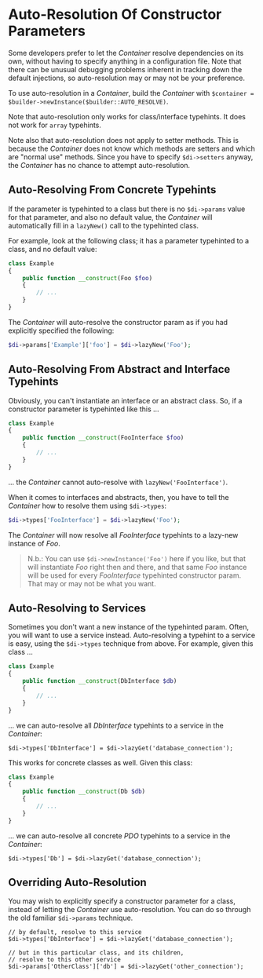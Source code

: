 # Auto-Resolution Of Constructor Parameters

Some developers prefer to let the _Container_ resolve dependencies on its own, without having to specify anything in a configuration file. Note that there can be unusual debugging problems inherent in tracking down the default injections, so auto-resolution may or may not be your preference.

To use auto-resolution in a _Container_, build the _Container_ with `$container = $builder->newInstance($builder::AUTO_RESOLVE)`.

Note that auto-resolution only works for class/interface typehints. It does not work for `array` typehints.

Note also that auto-resolution does not apply to setter methods. This is because the _Container_ does not know which methods are setters and which are "normal use" methods. Since you have to specify `$di->setters` anyway, the _Container_ has no chance to attempt auto-resolution.

## Auto-Resolving From Concrete Typehints

If the parameter is typehinted to a class but there is no `$di->params` value for that parameter, and also no default value, the _Container_ will automatically fill in a `lazyNew()` call to the typehinted class.

For example, look at the following class; it has  a parameter typehinted to a class, and no default value:

```php
class Example
{
    public function __construct(Foo $foo)
    {
        // ...
    }
}
```

The _Container_ will auto-resolve the constructor param as if you had explicitly specified the following:

```php
$di->params['Example']['foo'] = $di->lazyNew('Foo');
```

## Auto-Resolving From Abstract and Interface Typehints

Obviously, you can't instantiate an interface or an abstract class. So, if a constructor parameter is typehinted like this ...

```php
class Example
{
    public function __construct(FooInterface $foo)
    {
        // ...
    }
}
```

... the _Container_ cannot auto-resolve with `lazyNew('FooInterface')`.

When it comes to interfaces and abstracts, then, you have to tell the _Container_ how to resolve them using `$di->types`:

```php
$di->types['FooInterface'] = $di->lazyNew('Foo');
```

The _Container_ will now resolve all _FooInterface_ typehints to a lazy-new instance of _Foo_.

> N.b.: You can use `$di->newInstance('Foo')` here if you like, but that will instantiate _Foo_ right then and there, and that same _Foo_ instance will be used for every _FooInterface_ typehinted constructor param. That may or may not be what you want.

## Auto-Resolving to Services

Sometimes you don't want a new instance of the typehinted param. Often, you will want to use a service instead.  Auto-resolving a typehint to a service is easy, using the `$di->types` technique from above.  For example, given this class ...

```php
class Example
{
    public function __construct(DbInterface $db)
    {
        // ...
    }
}
```

... we can auto-resolve all _DbInterface_ typehints to a service in the _Container_:

```
$di->types['DbInterface'] = $di->lazyGet('database_connection');
```

This works for concrete classes as well. Given this class:

```php
class Example
{
    public function __construct(Db $db)
    {
        // ...
    }
}
```

... we can auto-resolve all concrete _PDO_ typehints to a service in the _Container_:

```
$di->types['Db'] = $di->lazyGet('database_connection');
```

## Overriding Auto-Resolution

You may wish to explicitly specify a constructor parameter for a class, instead of letting the _Container_ use auto-resolution. You can do so through the old familiar `$di->params` technique.

```
// by default, resolve to this service
$di->types['DbInterface'] = $di->lazyGet('database_connection');

// but in this particular class, and its children,
// resolve to this other service
$di->params['OtherClass']['db'] = $di->lazyGet('other_connection');
```
